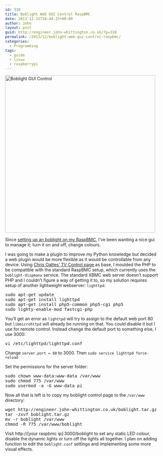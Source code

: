 ```yaml
---
id: 310
title: Boblight Web GUI Control RaspBMC
date: 2013-12-31T10:44:33+00:00
author: John
layout: post
guid: http://engineer.john-whittington.co.uk/?p=310
permalink: /2013/12/boblight-web-gui-control-raspbmc/
categories:
  - Programming
tags:
  - guide
  - linux
  - raspberrypi
---
```

[<img loading="lazy" src="http://engineer.john-whittington.co.ukassets/img/uploads/2013/12/Screen-Shot-2013-12-31-at-10.21.22.png" alt="Boblight GUI Control" width="492" height="515" class="aligncenter size-full wp-image-312" srcset="/assets/img/uploads/2013/12/Screen-Shot-2013-12-31-at-10.21.22.png 492w, /assets/img/uploads/2013/12/Screen-Shot-2013-12-31-at-10.21.22-286x300.png 286w" sizes="(max-width: 492px) 100vw, 492px" />](http://engineer.john-whittington.co.ukassets/img/uploads/2013/12/Screen-Shot-2013-12-31-at-10.21.22.png)

Since [setting up an boblight on my RaspBMC](http://engineer.john-whittington.co.uk/2013/08/boblight-with-raspbmc-ambilight-clone/ "Boblight with Raspbmc – Ambilight Clone"), I&#8217;ve been wanting a nice gui to manage it; turn it on and off, change colours.

I was going to make a plugin to improve my Python knowledge but decided a web plugin would be more flexible as it would be controllable from any device. Using [Chris Oattes&#8217; TV Control page](http://www.cjo20.net/blog/?p=73) as base, I moulded the PHP to be compatible with the standard RaspBMC setup, which currently uses the `boblight-dispmanx` service. The standard XBMC web server doesn&#8217;t support PHP and I couldn&#8217;t figure a way of getting it to, so my solution requires setup of another lightweight webserver: `lighttpd`:

<pre>sudo apt-get update
sudo apt-get install lighttpd
sudo apt-get install php5-common php5-cgi php5
sudo lighty-enable-mod fastcgi-php
</pre>

You&#8217;ll get an error as `lighttpd` will try to assign to the default web port 80 but `libmicrohttpd` will already be running on that. You could disable it but I use for remote control. Instead change the default port to something else, I use 3000:

<pre>vi /etc/lighttpd/lighttpd.conf</pre>

Change `server.port = 80` to 3000. Then `sudo service lighttpd force-reload`

Set the permissions for the server folder:

<pre>sudo chown www-data:www-data /var/www
sudo chmod 775 /var/www
sudo usermod -a -G www-data pi</pre>

Now all that is left is to copy my boblight control page to the `/var/www` directory:

<pre>wget http://engineer.john-whittington.co.uk/boblight.tar.gz
tar -zxvf boblight.tar.gz
mv -r boblight /var/www
chmod -R 775 /var/www/boblight</pre>

Visit http://[your raspbmc ip]:3000/boblight to set any static LED colour, disable the dynamic lights or turn off the lights all together. I plan on adding function to edit the `boblight.conf` settings and implementing some more visual effects.